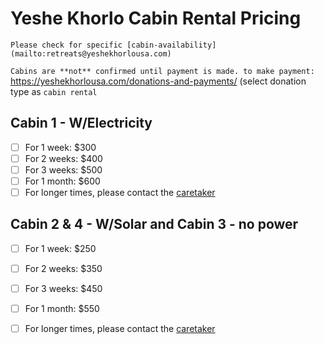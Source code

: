 # Yeshe Khorlo Cabin Rental Pricing

```Please check for specific [cabin-availability](mailto:retreats@yeshekhorlousa.com) ```

```Cabins are **not** confirmed until payment is made. to make payment:```
<https://yeshekhorlousa.com/donations-and-payments/> (select donation type as ```cabin rental```

## Cabin 1 - W/Electricity
- [ ] For 1 week: $300
- [ ] For 2 weeks: $400
- [ ] For 3 weeks: $500
- [ ] For 1 month: $600
- [ ] For longer times, please contact the [caretaker](mailto:retreats@yeshekhorlousa.com)

## Cabin 2 & 4 - W/Solar and Cabin 3 - no power
- [ ] For 1 week: $250
- [ ] For 2 weeks: $350
- [ ] For 3 weeks: $450
- [ ] For 1 month: $550
- [ ] For longer times, please contact the [caretaker](mailto:retreats@yeshekhorlousa.com)

